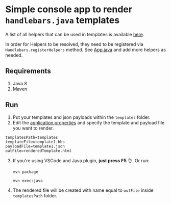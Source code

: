 # Simple console app to render `handlebars.java` templates

A list of all helpers that can be used in templates is available [here](https://javadoc.io/static/com.github.jknack/handlebars/4.1.2/com/github/jknack/handlebars/helper/package-summary.html).

In order for Helpers to be resolved, they need to be registered via `Handlebars.registerHelpers` method. See [App.java](src/main/java/handlebars/java/demo/App.java) and add more helpers as needed.

## Requirements

1. Java 8
2. Maven

## Run

1. Put your templates and json payloads within the `templates` folder.
2. Edit the [application.properties](src/main/resources/application.properties) and specify the template and payload file you want to render.

```
templatesPath=templates
templateFile=template1.hbs
payloadFile=template1.json
outFile=renderedTemplate.html
```

3. If you're using VSCode and Java plugin, **just press F5** 👌. Or run:

   ```
   mvn package
   ```

   ```
   mvn exec:java
   ```

4. The rendered file will be created with name equal to `outFile` inside `templatesPath` folder.
